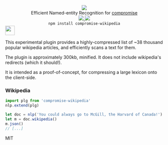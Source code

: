 <div align="center">
  <img src="https://cloud.githubusercontent.com/assets/399657/23590290/ede73772-01aa-11e7-8915-181ef21027bc.png" />

  <div>Efficient Named-entity Recognition for <a href="https://github.com/spencermountain/compromise/">compromise</a></div>

  <!-- npm version -->
  <a href="https://npmjs.org/package/compromise-wikipedia">
    <img src="https://img.shields.io/npm/v/compromise-wikipedia.svg?style=flat-square" />
  </a>

  <!-- file size -->
  <a href="https://unpkg.com/compromise-wikipedia/builds/compromise-wikipedia.min.js">
    <img src="https://badge-size.herokuapp.com/spencermountain/compromise/master/plugins/plugin-wikipedia/builds/compromise-wikipedia.min.js" />
  </a>

  <div align="center">
    <code>npm install compromise-wikipedia</code>
  </div>
</div>

<!-- spacer -->
<img height="30px" src="https://user-images.githubusercontent.com/399657/68221862-17ceb980-ffb8-11e9-87d4-7b30b6488f16.png"/>

This experimental plugin provides a highly-compressed list of ~38 thousand popular wikipedia articles, and efficiently scans a text for them.

The plugin is approximately 300kb, minified. It does not include wikipedia's redirects (which it should!).

It is intended as a proof-of-concept, for compressing a large lexicon onto the client-side.

### Wikipedia
```js
import plg from 'compromise-wikipedia'
nlp.extend(plg)

let doc = nlp('You could always go to McGill, the Harvard of Canada!')
let m = doc.wikipedia()
m.json()
// [...]
```


MIT
